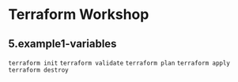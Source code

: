 # Terraform Workshop

## 5.example1-variables

`terraform init`
`terraform validate`
`terraform plan`
`terraform apply`
`terraform destroy`

